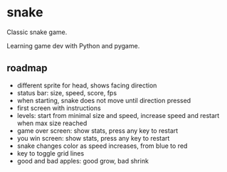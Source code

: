 # snake
Classic snake game.

Learning game dev with Python and pygame.

## roadmap

- different sprite for head, shows facing direction
- status bar: size, speed, score, fps
- when starting, snake does not move until direction pressed
- first screen with instructions
- levels: start from minimal size and speed, increase speed and restart when max size reached
- game over screen: show stats, press any key to restart
- you win screen: show stats, press any key to restart
- snake changes color as speed increases, from blue to red
- key to toggle grid lines
- good and bad apples: good grow, bad shrink
